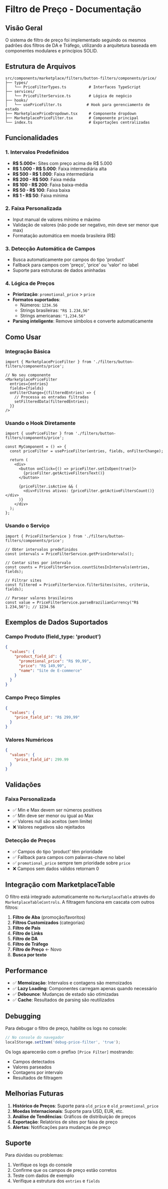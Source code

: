 # Filtro de Preço - Documentação

## Visão Geral

O sistema de filtro de preço foi implementado seguindo os mesmos padrões dos filtros de DA e Tráfego, utilizando a arquitetura baseada em componentes modulares e princípios SOLID.

## Estrutura de Arquivos

```
src/components/marketplace/filters/button-filters/components/price/
├── types/
│   └── PriceFilterTypes.ts          # Interfaces TypeScript
├── services/
│   └── PriceFilterService.ts        # Lógica de negócio
├── hooks/
│   └── usePriceFilter.ts           # Hook para gerenciamento de estado
├── MarketplacePriceDropdown.tsx     # Componente dropdown
├── MarketplacePriceFilter.tsx       # Componente principal
└── index.ts                         # Exportações centralizadas
```

## Funcionalidades

### 1. Intervalos Predefinidos
- **R$ 5.000+**: Sites com preço acima de R$ 5.000
- **R$ 1.000 - R$ 5.000**: Faixa intermediária alta
- **R$ 500 - R$ 1.000**: Faixa intermediária
- **R$ 200 - R$ 500**: Faixa média
- **R$ 100 - R$ 200**: Faixa baixa-média
- **R$ 50 - R$ 100**: Faixa baixa
- **R$ 1 - R$ 50**: Faixa mínima

### 2. Faixa Personalizada
- Input manual de valores mínimo e máximo
- Validação de valores (não pode ser negativo, min deve ser menor que max)
- Formatação automática em moeda brasileira (R$)

### 3. Detecção Automática de Campos
- Busca automaticamente por campos do tipo 'product'
- Fallback para campos com 'preço', 'price' ou 'valor' no label
- Suporte para estruturas de dados aninhadas

### 4. Lógica de Preços
- **Priorização**: `promotional_price` > `price`
- **Formatos suportados**: 
  - Números: `1234.56`
  - Strings brasileiras: `"R$ 1.234,56"`
  - Strings americanas: `"1,234.56"`
- **Parsing inteligente**: Remove símbolos e converte automaticamente

## Como Usar

### Integração Básica

```tsx
import { MarketplacePriceFilter } from './filters/button-filters/components/price';

// No seu componente
<MarketplacePriceFilter
  entries={entries}
  fields={fields}
  onFilterChange={(filteredEntries) => {
    // Processa as entradas filtradas
    setFilteredData(filteredEntries);
  }}
/>
```

### Usando o Hook Diretamente

```tsx
import { usePriceFilter } from './filters/button-filters/components/price';

const MyComponent = () => {
  const priceFilter = usePriceFilter(entries, fields, onFilterChange);
  
  return (
    <div>
      <button onClick={() => priceFilter.setIsOpen(true)}>
        {priceFilter.getActiveFiltersText()}
      </button>
      
      {priceFilter.isActive && (
        <div>Filtros ativos: {priceFilter.getActiveFiltersCount()}</div>
      )}
    </div>
  );
};
```

### Usando o Serviço

```tsx
import { PriceFilterService } from './filters/button-filters/components/price';

// Obter intervalos predefinidos
const intervals = PriceFilterService.getPriceIntervals();

// Contar sites por intervalo
const counts = PriceFilterService.countSitesInIntervals(entries, fields);

// Filtrar sites
const filtered = PriceFilterService.filterSites(sites, criteria, fields);

// Parsear valores brasileiros
const value = PriceFilterService.parseBrazilianCurrency("R$ 1.234,56"); // 1234.56
```

## Exemplos de Dados Suportados

### Campo Produto (field_type: 'product')
```json
{
  "values": {
    "product_field_id": {
      "promotional_price": "R$ 99,99",
      "price": "R$ 149,99",
      "name": "Site de E-commerce"
    }
  }
}
```

### Campo Preço Simples
```json
{
  "values": {
    "price_field_id": "R$ 299,99"
  }
}
```

### Valores Numéricos
```json
{
  "values": {
    "price_field_id": 299.99
  }
}
```

## Validações

### Faixa Personalizada
- ✅ Min e Max devem ser números positivos
- ✅ Min deve ser menor ou igual ao Max
- ✅ Valores null são aceitos (sem limite)
- ❌ Valores negativos são rejeitados

### Detecção de Preços
- ✅ Campos do tipo 'product' têm prioridade
- ✅ Fallback para campos com palavras-chave no label
- ✅ `promotional_price` sempre tem prioridade sobre `price`
- ❌ Campos sem dados válidos retornam 0

## Integração com MarketplaceTable

O filtro está integrado automaticamente no `MarketplaceTable` através do `MarketplaceTableControls`. A filtragem funciona em cascata com outros filtros:

1. **Filtro de Aba** (promoção/favoritos)
2. **Filtros Customizados** (categorias)
3. **Filtro de País**
4. **Filtro de Links**
5. **Filtro de DA**
6. **Filtro de Tráfego**
7. **Filtro de Preço** ← Novo
8. **Busca por texto**

## Performance

- ✅ **Memoização**: Intervalos e contagens são memoizados
- ✅ **Lazy Loading**: Componentes carregam apenas quando necessário
- ✅ **Debounce**: Mudanças de estado são otimizadas
- ✅ **Cache**: Resultados de parsing são reutilizados

## Debugging

Para debugar o filtro de preço, habilite os logs no console:

```javascript
// No console do navegador
localStorage.setItem('debug-price-filter', 'true');
```

Os logs aparecerão com o prefixo `[Price Filter]` mostrando:
- Campos detectados
- Valores parseados
- Contagens por intervalo
- Resultados de filtragem

## Melhorias Futuras

1. **Histórico de Preços**: Suporte para `old_price` e `old_promotional_price`
2. **Moedas Internacionais**: Suporte para USD, EUR, etc.
3. **Análise de Tendências**: Gráficos de distribuição de preços
4. **Exportação**: Relatórios de sites por faixa de preço
5. **Alertas**: Notificações para mudanças de preço

## Suporte

Para dúvidas ou problemas:
1. Verifique os logs do console
2. Confirme que os campos de preço estão corretos
3. Teste com dados de exemplo
4. Verifique a estrutura dos `entries` e `fields`
